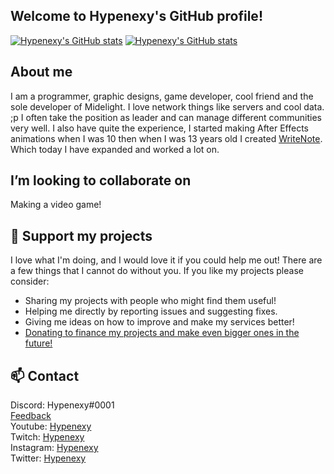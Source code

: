 ## Welcome to Hypenexy's GitHub profile!
[![Hypenexy's GitHub stats](https://github-readme-stats.vercel.app/api?username=Hypenexy&show_icons=true&theme=midnight-purple)](https://midelight.net)
[![Hypenexy's GitHub stats](https://github-readme-stats.vercel.app/api/top-langs?username=Hypenexy&show_icons=true&theme=midnight-purple&layout=compact)](https://midelight.net)

## About me

I am a programmer, graphic designs, game developer, cool friend and the sole developer of Midelight.
I love network things like servers and cool data. ;p
I often take the position as leader and can manage different communities very well.
I also have quite the experience, I started making After Effects animations when I was 10
then when I was 13 years old I created [WriteNote](https://midelight.net/WriteNote). Which today I have expanded and worked a lot on.

## I’m looking to collaborate on

Making a video game!

## 💖 Support my projects

I love what I'm doing, and I would love it if you could help me out! There are a
few things that I cannot do without you. If you like my projects please consider:

- Sharing my projects with people who might find them useful!
- Helping me directly by reporting issues and suggesting fixes.
- Giving me ideas on how to improve and make my services better!
- [Donating to finance my projects and make even bigger ones in the future!](https://www.paypal.me/Hypenexy)

## 📫 Contact

Discord: Hypenexy#0001  
[Feedback](https://midelight.net/feedback)  
Youtube: [Hypenexy](https://www.youtube.com/channel/UCx8ZxGX6wXorJVXlgnUFJLQ)  
Twitch: [Hypenexy](https://twitch.tv/Hypenexy)  
Instagram: [Hypenexy](https://instagram.com/Hypenexy)  
Twitter: [Hypenexy](https://twitter.com/hypenexy)  
